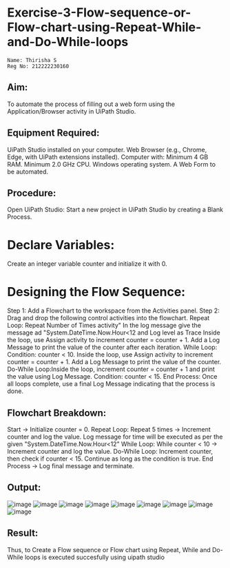# Exercise-3-Flow-sequence-or-Flow-chart-using-Repeat-While-and-Do-While-loops

```
Name: Thirisha S
Reg No: 212222230160
```
## Aim:
To automate the process of filling out a web form using the Application/Browser activity in UiPath Studio.

## Equipment Required:
UiPath Studio installed on your computer.
Web Browser (e.g., Chrome, Edge, with UiPath extensions installed).
Computer with:
Minimum 4 GB RAM.
Minimum 2.0 GHz CPU.
Windows operating system.
A Web Form to be automated.

## Procedure:
Open UiPath Studio:
Start a new project in UiPath Studio by creating a Blank Process.
# Declare Variables:
Create an integer variable counter and initialize it with 0.

# Designing the Flow Sequence:
Step 1:
Add a Flowchart to the workspace from the Activities panel.
Step 2: 
Drag and drop the following control activities into the flowchart.
Repeat Loop: Repeat Number of Times activity"
In the log message  give the message ad "System.DateTime.Now.Hour<12  and Log level as Trace
Inside the loop, use Assign activity to increment counter = counter + 1.
Add a Log Message to print the value of the counter after each iteration.
While Loop: Condition: counter < 10.
Inside the loop, use Assign activity to increment counter = counter + 1.
Add a Log Message to print the value of the counter.
Do-While Loop:Inside the loop, increment counter = counter + 1 and print the value using Log Message.
Condition: counter < 15.
End Process:
Once all loops complete, use a final Log Message indicating that the process is done.

## Flowchart Breakdown:
Start → Initialize counter = 0.
Repeat Loop: Repeat 5 times → Increment counter and log the value.
Log message for time will be executed as per the given "System.DateTime.Now.Hour<12"
While Loop: While counter < 10 → Increment counter and log the value.
Do-While Loop: Increment counter, then check if counter < 15. Continue as long as the condition is true.
End Process → Log final message and terminate.

## Output:
![image](https://github.com/user-attachments/assets/0d81b3bd-0bb3-4705-a84b-43a417f1ecc1)
![image](https://github.com/user-attachments/assets/cfdbbfa8-3a54-463d-b413-2d9286773e12)
![image](https://github.com/user-attachments/assets/9d2898bb-2a90-46e6-8ac7-d52205e7b78c)
![image](https://github.com/user-attachments/assets/debddfab-e915-4494-899b-f7be0d83f448)
![image](https://github.com/user-attachments/assets/03609fe4-f01b-4f0d-8220-60b4f0d3a2b6)
![image](https://github.com/user-attachments/assets/d155c571-46b2-4820-b222-753e17bffff7)
![image](https://github.com/user-attachments/assets/b5b333ec-0fc4-4788-b09c-f24a86b3300e)
![image](https://github.com/user-attachments/assets/dcd864a7-3353-4982-aab7-cf3da0630e93)
![image](https://github.com/user-attachments/assets/47bdf32c-157a-44fc-addf-f7a2c0fa67b2)

## Result:
Thus, to Create a Flow sequence or Flow chart using Repeat, While and Do-While loops is executed succesfully using uipath studio
